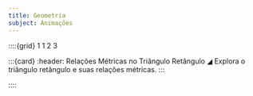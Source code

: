 ```yaml
---
title: Geometria
subject: Animações
---
```


::::{grid} 1 1 2 3

:::{card}
:header: Relações Métricas no Triângulo Retângulo ◢
Explora o triângulo retângulo e suas relações métricas.
:::

::::